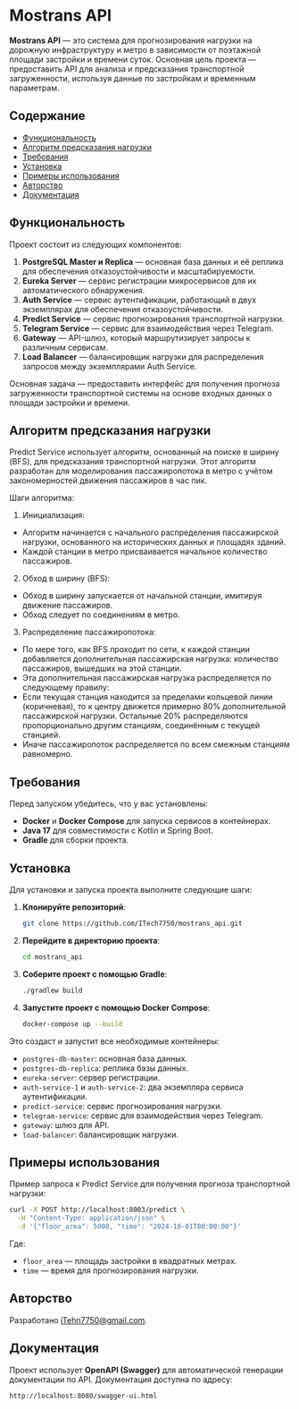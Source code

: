 
# Mostrans API

**Mostrans API** — это система для прогнозирования нагрузки на дорожную инфраструктуру и метро в зависимости от поэтажной площади застройки и времени суток. Основная цель проекта — предоставить API для анализа и предсказания транспортной загруженности, используя данные по застройкам и временным параметрам.

## Содержание

- [Функциональность](#функциональность)
- [Алгоритм предсказания нагрузки](#алгоритм-предсказания-нагрузки)
- [Требования](#требования)
- [Установка](#установка)
- [Примеры использования](#примеры-использования)
- [Авторство](#авторство)
- [Документация](#документация)

## Функциональность

Проект состоит из следующих компонентов:

1. **PostgreSQL Master и Replica** — основная база данных и её реплика для обеспечения отказоустойчивости и масштабируемости.
2. **Eureka Server** — сервис регистрации микросервисов для их автоматического обнаружения.
3. **Auth Service** — сервис аутентификации, работающий в двух экземплярах для обеспечения отказоустойчивости.
4. **Predict Service** — сервис прогнозирования транспортной нагрузки.
5. **Telegram Service** — сервис для взаимодействия через Telegram.
6. **Gateway** — API-шлюз, который маршрутизирует запросы к различным сервисам.
7. **Load Balancer** — балансировщик нагрузки для распределения запросов между экземплярами Auth Service.

Основная задача — предоставить интерфейс для получения прогноза загруженности транспортной системы на основе входных данных о площади застройки и времени.

## Алгоритм предсказания нагрузки

Predict Service использует алгоритм, основанный на поиске в ширину (BFS), для предсказания транспортной нагрузки. Этот алгоритм разработан для моделирования пассажиропотока в метро с учётом закономерностей движения пассажиров в час пик.

Шаги алгоритма:

1. Инициализация:
* Алгоритм начинается с начального распределения пассажирской нагрузки, основанного на исторических данных и площадях зданий.
* Каждой станции в метро присваивается начальное количество пассажиров.

2. Обход в ширину (BFS):
* Обход в ширину запускается от начальной станции, имитируя движение пассажиров.
* Обход следует по соединениям в метро.

3. Распределение пассажиропотока:
* По мере того, как BFS проходит по сети, к каждой станции добавляется дополнительная пассажирская нагрузка: количество пассажиров, вышедших на этой станции.
* Эта дополнительная пассажирская нагрузка распределяется по следующему правилу: 
* Если текущая станция находится за пределами кольцевой линии (коричневая), то к центру движется примерно 80% дополнительной пассажирской нагрузки. Остальные 20% распределяются пропорционально другим станциям, соединённым с текущей станцией.
* Иначе пассажиропоток распределяется по всем смежным станциям равномерно.

## Требования

Перед запуском убедитесь, что у вас установлены:

- **Docker** и **Docker Compose** для запуска сервисов в контейнерах.
- **Java 17** для совместимости с Kotlin и Spring Boot.
- **Gradle** для сборки проекта.

## Установка

Для установки и запуска проекта выполните следующие шаги:

1. **Клонируйте репозиторий**:

   ```bash
   git clone https://github.com/ITech7750/mostrans_api.git
   ```

2. **Перейдите в директорию проекта**:

   ```bash
   cd mostrans_api
   ```

3. **Соберите проект с помощью Gradle**:

   ```bash
   ./gradlew build
   ```

4. **Запустите проект с помощью Docker Compose**:

   ```bash
   docker-compose up --build
   ```

Это создаст и запустит все необходимые контейнеры:

- `postgres-db-master`: основная база данных.
- `postgres-db-replica`: реплика базы данных.
- `eureka-server`: сервер регистрации.
- `auth-service-1` и `auth-service-2`: два экземпляра сервиса аутентификации.
- `predict-service`: сервис прогнозирования нагрузки.
- `telegram-service`: сервис для взаимодействия через Telegram.
- `gateway`: шлюз для API.
- `load-balancer`: балансировщик нагрузки.

## Примеры использования

Пример запроса к Predict Service для получения прогноза транспортной нагрузки:

```bash
curl -X POST http://localhost:8003/predict \
  -H "Content-Type: application/json" \
  -d '{"floor_area": 5000, "time": "2024-10-01T08:00:00"}'
```

Где:
- `floor_area` — площадь застройки в квадратных метрах.
- `time` — время для прогнозирования нагрузки.

## Авторство

Разработано [iTehn7750@gmail.com](mailto:iTehn7750@gmail.com).

## Документация

Проект использует **OpenAPI (Swagger)** для автоматической генерации документации по API. Документация доступна по адресу:

```
http://localhost:8080/swagger-ui.html
```
